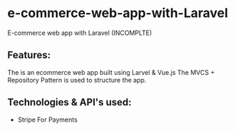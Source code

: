 # e-commerce-web-app-with-Laravel
E-commerce web app with Laravel (INCOMPLTE)

## Features:
The is an ecommerce web app built using Larvel & Vue.js
The MVCS + Repository Pattern  is used to structure the app. 


## Technologies & API's used:
   + Stripe For Payments
  